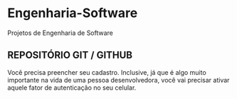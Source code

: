 # Engenharia-Software
Projetos de Engenharia de Software

## REPOSITÓRIO GIT / GITHUB

Você precisa preencher seu cadastro. Inclusive, já que é algo muito importante na vida de uma pessoa desenvolvedora, você vai precisar ativar aquele fator de autenticação no seu celular.
